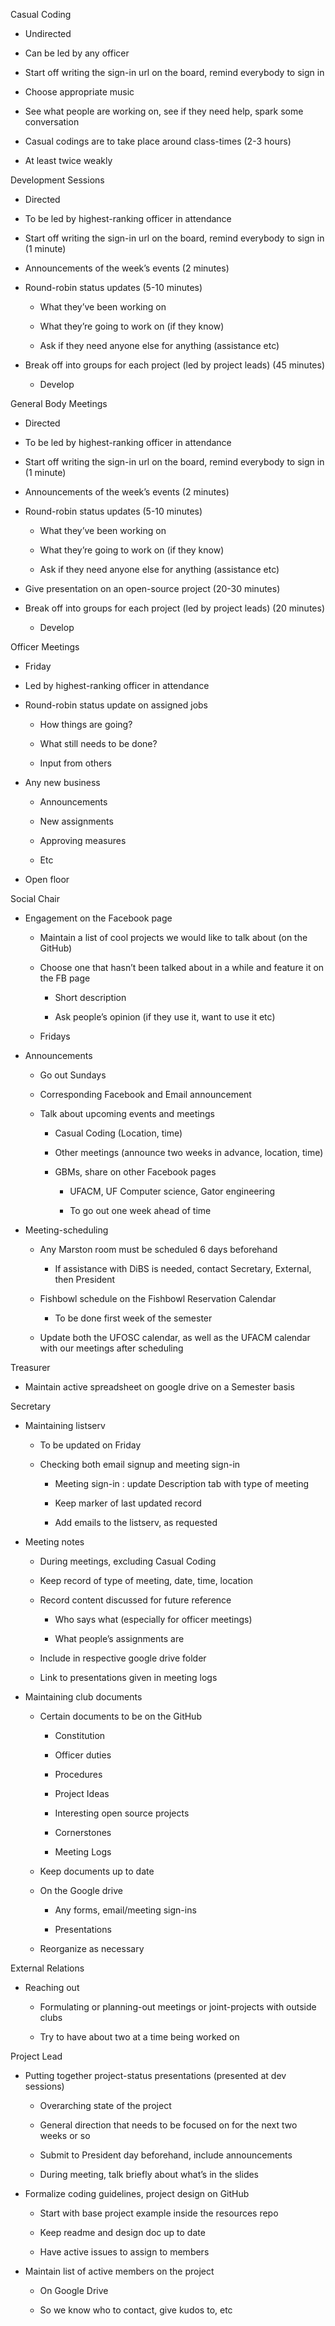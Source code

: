 Casual Coding

* Undirected

* Can be led by any officer

* Start off writing the sign-in url on the board, remind everybody to sign in

* Choose appropriate music

* See what people are working on, see if they need help, spark some conversation

* Casual codings are to take place around class-times (2-3 hours)

* At least twice weakly

Development Sessions

* Directed

* To be led by highest-ranking officer in attendance

* Start off writing the sign-in url on the board, remind everybody to sign in (1 minute)

* Announcements of the week’s events (2 minutes)

* Round-robin status updates (5-10 minutes)

    * What they’ve been working on

    * What they’re going to work on (if they know)

    * Ask if they need anyone else for anything (assistance etc)

* Break off into groups for each project (led by project leads) (45 minutes)

    * Develop

General Body Meetings

* Directed

* To be led by highest-ranking officer in attendance

* Start off writing the sign-in url on the board, remind everybody to sign in (1 minute)

* Announcements of the week’s events (2 minutes)

* Round-robin status updates (5-10 minutes)

    * What they’ve been working on

    * What they’re going to work on (if they know)

    * Ask if they need anyone else for anything (assistance etc)

* Give presentation on an open-source project (20-30 minutes)

* Break off into groups for each project (led by project leads) (20 minutes)

    * Develop

Officer Meetings

* Friday

* Led by highest-ranking officer in attendance

* Round-robin status update on assigned jobs

    * How things are going?

    * What still needs to be done?

    * Input from others

* Any new business

    * Announcements

    * New assignments

    * Approving measures

    * Etc

* Open floor

Social Chair

* Engagement on the Facebook page

    * Maintain a list of cool projects we would like to talk about (on the GitHub)

    * Choose one that hasn’t been talked about in a while and feature it on the FB page

        * Short description

        * Ask people’s opinion (if they use it, want to use it etc)

    * Fridays

* Announcements

    * Go out Sundays

    * Corresponding Facebook and Email announcement

    * Talk about upcoming events and meetings

        * Casual Coding (Location, time)

        * Other meetings (announce two weeks in advance, location, time)

        * GBMs, share on other Facebook pages

            * UFACM, UF Computer science, Gator engineering

            * To go out one week ahead of time

* Meeting-scheduling

    * Any Marston room must be scheduled 6 days beforehand

        * If assistance with DiBS is needed, contact Secretary, External, then President

    * Fishbowl schedule on the Fishbowl Reservation Calendar

        * To be done first week of the semester

    * Update both the UFOSC calendar, as well as the UFACM calendar with our meetings after scheduling

Treasurer

* Maintain active spreadsheet on google drive on a Semester basis

Secretary

* Maintaining listserv

    * To be updated on Friday

    * Checking both email signup and meeting sign-in

        * Meeting sign-in : update Description tab with type of meeting

        * Keep marker of last updated record

        * Add emails to the listserv, as requested

* Meeting notes

    * During meetings, excluding Casual Coding

    * Keep record of type of meeting, date, time, location

    * Record content discussed for future reference

        * Who says what (especially for officer meetings)

        * What people’s assignments are

    * Include in respective google drive folder

    * Link to presentations given in meeting logs

* Maintaining club documents

    * Certain documents to be on the GitHub

        * Constitution

        * Officer duties

        * Procedures

        * Project Ideas

        * Interesting open source projects

        * Cornerstones

        * Meeting Logs

    * Keep documents up to date

    * On the Google drive

        * Any forms, email/meeting sign-ins

        * Presentations

    * Reorganize as necessary

External Relations

* Reaching out

    * Formulating or planning-out meetings or joint-projects with outside clubs

    * Try to have about two at a time being worked on

Project Lead

* Putting together project-status presentations (presented at dev sessions)

    * Overarching state of the project

    * General direction that needs to be focused on for the next two weeks or so

    * Submit to President day beforehand, include announcements

    * During meeting, talk briefly about what’s in the slides

* Formalize coding guidelines, project design on GitHub

    * Start with base project example inside the resources repo

    * Keep readme and design doc up to date

    * Have active issues to assign to members

* Maintain list of active members on the project

    * On Google Drive

    * So we know who to contact, give kudos to, etc

